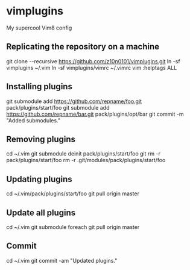 # vimplugins
My supercool Vim8 config

<h2>Replicating the repository on a machine</h2>

git clone --recursive https://github.com/z10n0101/vimplugins.git
ln -sf vimplugins ~/.vim
ln -sf vimplugins/vimrc ~/.vimrc
vim
:helptags ALL

<h2>Installing plugins</h2>

git submodule add https://github.com/repname/foo.git pack/plugins/start/foo
git submodule add https://github.com/repname/bar.git pack/plugins/opt/bar
git commit -m "Added submodules."

<h2>Removing plugins</h2>

cd ~/.vim
git submodule deinit pack/plugins/start/foo
git rm -r pack/plugins/start/foo
rm -r .git/modules/pack/plugins/start/foo

<h2>Updating plugins</h2>

cd ~/.vim/pack/plugins/start/foo
git pull origin master

<h2>Update all plugins</h2>

cd ~/.vim
git submodule foreach git pull origin master

<h2>Commit</h2>

cd ~/.vim
git commit -am "Updated plugins."

